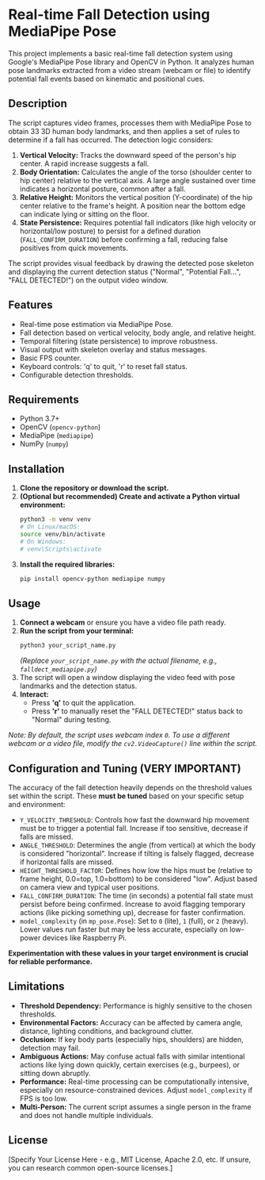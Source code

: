 # Real-time Fall Detection using MediaPipe Pose

This project implements a basic real-time fall detection system using Google's MediaPipe Pose library and OpenCV in Python. It analyzes human pose landmarks extracted from a video stream (webcam or file) to identify potential fall events based on kinematic and positional cues.

## Description

The script captures video frames, processes them with MediaPipe Pose to obtain 33 3D human body landmarks, and then applies a set of rules to determine if a fall has occurred. The detection logic considers:

1.  **Vertical Velocity:** Tracks the downward speed of the person's hip center. A rapid increase suggests a fall.
2.  **Body Orientation:** Calculates the angle of the torso (shoulder center to hip center) relative to the vertical axis. A large angle sustained over time indicates a horizontal posture, common after a fall.
3.  **Relative Height:** Monitors the vertical position (Y-coordinate) of the hip center relative to the frame's height. A position near the bottom edge can indicate lying or sitting on the floor.
4.  **State Persistence:** Requires potential fall indicators (like high velocity or horizontal/low posture) to persist for a defined duration (`FALL_CONFIRM_DURATION`) before confirming a fall, reducing false positives from quick movements.

The script provides visual feedback by drawing the detected pose skeleton and displaying the current detection status ("Normal", "Potential Fall...", "FALL DETECTED!") on the output video window.

## Features

* Real-time pose estimation via MediaPipe Pose.
* Fall detection based on vertical velocity, body angle, and relative height.
* Temporal filtering (state persistence) to improve robustness.
* Visual output with skeleton overlay and status messages.
* Basic FPS counter.
* Keyboard controls: 'q' to quit, 'r' to reset fall status.
* Configurable detection thresholds.

## Requirements

* Python 3.7+
* OpenCV (`opencv-python`)
* MediaPipe (`mediapipe`)
* NumPy (`numpy`)

## Installation

1.  **Clone the repository or download the script.**
2.  **(Optional but recommended) Create and activate a Python virtual environment:**
    ```bash
    python3 -m venv venv
    # On Linux/macOS:
    source venv/bin/activate
    # On Windows:
    # venv\Scripts\activate
    ```
3.  **Install the required libraries:**
    ```bash
    pip install opencv-python mediapipe numpy
    ```

## Usage

1.  **Connect a webcam** or ensure you have a video file path ready.
2.  **Run the script from your terminal:**
    ```bash
    python3 your_script_name.py
    ```
    *(Replace `your_script_name.py` with the actual filename, e.g., `falldect_mediapipe.py`)*
3.  The script will open a window displaying the video feed with pose landmarks and the detection status.
4.  **Interact:**
    * Press **'q'** to quit the application.
    * Press **'r'** to manually reset the "FALL DETECTED!" status back to "Normal" during testing.

*Note: By default, the script uses webcam index `0`. To use a different webcam or a video file, modify the `cv2.VideoCapture()` line within the script.*

## Configuration and Tuning (VERY IMPORTANT)

The accuracy of the fall detection heavily depends on the threshold values set within the script. These **must be tuned** based on your specific setup and environment:

* `Y_VELOCITY_THRESHOLD`: Controls how fast the downward hip movement must be to trigger a potential fall. Increase if too sensitive, decrease if falls are missed.
* `ANGLE_THRESHOLD`: Determines the angle (from vertical) at which the body is considered "horizontal". Increase if tilting is falsely flagged, decrease if horizontal falls are missed.
* `HEIGHT_THRESHOLD_FACTOR`: Defines how low the hips must be (relative to frame height, 0.0=top, 1.0=bottom) to be considered "low". Adjust based on camera view and typical user positions.
* `FALL_CONFIRM_DURATION`: The time (in seconds) a potential fall state must persist before being confirmed. Increase to avoid flagging temporary actions (like picking something up), decrease for faster confirmation.
* `model_complexity` (in `mp_pose.Pose`): Set to `0` (lite), `1` (full), or `2` (heavy). Lower values run faster but may be less accurate, especially on low-power devices like Raspberry Pi.

**Experimentation with these values in your target environment is crucial for reliable performance.**

## Limitations

* **Threshold Dependency:** Performance is highly sensitive to the chosen thresholds.
* **Environmental Factors:** Accuracy can be affected by camera angle, distance, lighting conditions, and background clutter.
* **Occlusion:** If key body parts (especially hips, shoulders) are hidden, detection may fail.
* **Ambiguous Actions:** May confuse actual falls with similar intentional actions like lying down quickly, certain exercises (e.g., burpees), or sitting down abruptly.
* **Performance:** Real-time processing can be computationally intensive, especially on resource-constrained devices. Adjust `model_complexity` if FPS is too low.
* **Multi-Person:** The current script assumes a single person in the frame and does not handle multiple individuals.

## License

[Specify Your License Here - e.g., MIT License, Apache 2.0, etc. If unsure, you can research common open-source licenses.]
